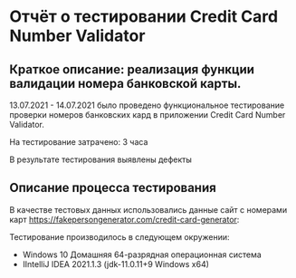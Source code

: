 # Отчёт о тестировании Credit Card Number Validator

## Краткое описание: реализация функции валидации номера банковской карты.

13.07.2021 - 14.07.2021 было проведено функциональное тестирование проверки номеров банковских кард в приложении Credit Card Number Validator.

На тестирование затрачено: 3 часа

В результате тестирования выявлены дефекты


## Описание процесса тестирования


В качестве тестовых данных использовались данные сайт с номерами карт https://fakepersongenerator.com/credit-card-generator:


Тестирование производилось в следующем окружении:
* Windows 10 Домашняя 64-разрядная операционная система
* IIntelliJ IDEA 2021.1.3 (jdk-11.0.11+9 Windows x64)
